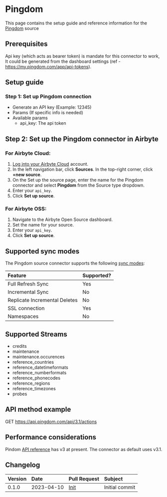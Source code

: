 # Pingdom

This page contains the setup guide and reference information for the [Pingdom](https://docs.pingdom.com/api/) source

## Prerequisites

Api key (which acts as bearer token) is mandate for this connector to work, It could be generated from the dashboard settings (ref - https://my.pingdom.com/app/api-tokens). 

## Setup guide

### Step 1: Set up Pingdom connection

- Generate an API key (Example: 12345)
- Params (If specific info is needed)
- Available params
    - api_key: The api token

## Step 2: Set up the Pingdom connector in Airbyte

### For Airbyte Cloud:

1. [Log into your Airbyte Cloud](https://cloud.airbyte.io/workspaces) account.
2. In the left navigation bar, click **Sources**. In the top-right corner, click **+new source**.
3. On the Set up the source page, enter the name for the Pingdom connector and select **Pingdom** from the Source type dropdown.
4. Enter your `api_key`.
5. Click **Set up source**.

### For Airbyte OSS:

1. Navigate to the Airbyte Open Source dashboard.
2. Set the name for your source.
3. Enter your `api_key`.
5. Click **Set up source**.

## Supported sync modes

The Pingdom source connector supports the following [sync modes](https://docs.airbyte.com/cloud/core-concepts#connection-sync-modes):

| Feature                       | Supported? |
| :---------------------------- | :--------- |
| Full Refresh Sync             | Yes        |
| Incremental Sync              | No         |
| Replicate Incremental Deletes | No         |
| SSL connection                | Yes        |
| Namespaces                    | No         |

## Supported Streams

- credits
- maintenance
- maintenance.occurences
- reference_countries
- reference_datetimeformats
- reference_numberformats
- reference_phonecodes
- reference_regions
- reference_timezones
- probes

## API method example

GET https://api.pingdom.com/api/3.1/actions

## Performance considerations

Pindom [API reference](https://api.pingdom.com/api/3.1/) has v3 at present. The connector as default uses v3.1.

## Changelog

| Version | Date       | Pull Request                                           | Subject        |
| :------ | :--------- | :----------------------------------------------------- | :------------- |
| 0.1.0   | 2023-04-10 | [Init](https://github.com/airbytehq/airbyte/pull/)| Initial commit |